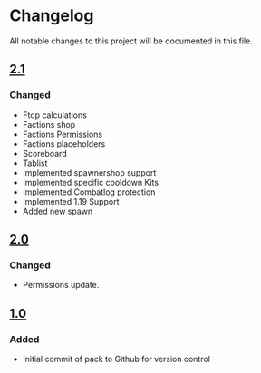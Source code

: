 # Changelog
All notable changes to this project will be documented in this file.

## [2.1]

### Changed

- Ftop calculations
- Factions shop
- Factions Permissions
- Factions placeholders
- Scoreboard
- Tablist
- Implemented spawnershop support
- Implemented specific cooldown Kits
- Implemented Combatlog protection
- Implemented 1.19 Support
- Added new spawn

## [2.0]

### Changed
- Permissions update.

## [1.0]

### Added
- Initial commit of pack to Github for version control

[2.1]: https://github.com/apexhosting/Factions/releases/tag/2.1
[2.0]: https://github.com/apexhosting/Factions/releases/tag/2.0
[1.1]: https://github.com/apexhosting/Factions/releases/tag/1.1
[1.0]: https://github.com/apexhosting/Factions/releases/tag/1.0